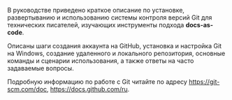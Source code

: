 В руководстве приведено краткое описание по установке, развертыванию и использованию системы контроля версий Git для технических писателей, изучающих инструменты подхода **docs-as-code**. 

Описаны шаги создания аккаунта на GitHub, установка и настройка Git на Windows, создание удаленного и локального репозитория, основные команды и сценарии использования, а также ответы на часто задаваемые вопросы.

Подробную информацию по работе с Git читайте по адресу https://git-scm.com/doc, https://docs.github.com/ru.